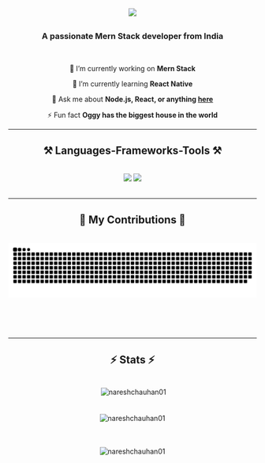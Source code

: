 
<h1 align="center">
    <img src="https://readme-typing-svg.herokuapp.com/?font=Righteous&size=35&center=true&vCenter=true&width=500&height=70&duration=4000&lines=Hi+There!+👋;+I'm+Naresh+Chauhan!;" />
</h1>

<h3 align="center">A passionate Mern Stack developer from India</h3>

<br/>

<div align="center">
 
 🔭 I’m currently working on **Mern Stack**
 
 🌱 I’m currently learning **React Native**

💬 Ask me about **Node.js, React, or anything [here](https://github.com/NareshSingh01)**

⚡ Fun fact **Oggy has the biggest house in the world**

 </div>

 <hr/>

 
 
<h2 align="center">⚒️ Languages-Frameworks-Tools ⚒️</h2>
<br/>
<div align="center">
    <img src="https://skillicons.dev/icons?i=react,bootstrap,mui,html,css,vscode,github,figma,tailwind,git,r" />
    <img src="https://skillicons.dev/icons?i=nodejs,python,javascript,typescript,express,firebase,mongodb,c,java,nextjs,mysql,flask" /><br>
</div>

<br/>
<hr/>

<div align="center">
  <h2>🐍 My Contributions 🐍</h2>
  <br>
  <img alt="snake eating my contributions" src="https://raw.githubusercontent.com/salesp07/salesp07/output/github-contribution-grid-snake.svg" />
  
  <br/><br/><br/>
</div>

<hr/>

<h2 align="center">⚡ Stats ⚡</h2>
<br>
<div align=center>

<span>
    &nbsp;<img align="center" src="https://github-readme-stats.vercel.app/api?username=nareshchauhan01&show_icons=true&locale=en" alt="nareshchauhan01" />
</span>
<br/><br/><br/>
<span>
    <img align="center" src="https://github-readme-streak-stats.herokuapp.com/?user=nareshchauhan01&" alt="nareshchauhan01" />
</span>
<br/><br/><br/>
<p>
    <img align="center" src="https://github-readme-stats.vercel.app/api/top-langs?username=nareshchauhan01&show_icons=true&locale=en&layout=compact" alt="nareshchauhan01" />
</p>
</div>

<br/><br/>

